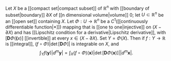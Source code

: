 Let $X$ be a [[compact set|compact subset]] of $\mathbb{R}^n$ with [[boundary of subset|boundary]] $\partial X$ of [[n dimensional volume|volume]] $0$; let $U\subset\mathbb{R}^n$ be an [[open set]] containing $X$. Let $\Phi:U\to\mathbb{R}^n$ be a $C^1$([[continuously differentiable function|*]]) mapping that is [[one to one|injective]] on $(X-\partial X)$ and has [[Lipschitz condition for a derivative|Lipschitz derivative]], with $[\mathbf{D}\Phi(\mathbf({x})]$ [[invertible]] at every $x\in(X-\partial X)$. Set $Y=\Phi(X)$.
Then if $f:Y\to\mathbb{R}$ is [[integral]], $(f\circ\Phi)|\det[\mathbf{D}\Phi]|$ is integrable on $X$, and $$\int_Yf(\mathbf{y})|d^m\mathbf{y}|=\int_X(f\circ\Phi)(\mathbf{x})|\det[\mathbf{D}\Phi(\mathbf{x})]||d^m\mathbf{x}|.$$
